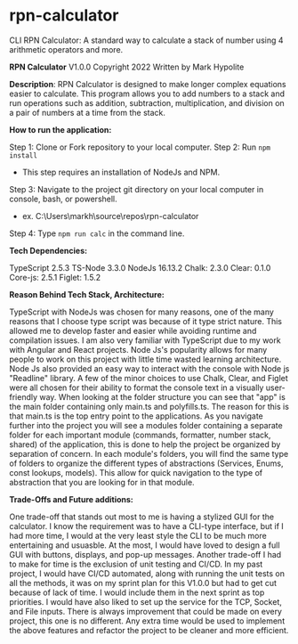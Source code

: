 # rpn-calculator
CLI RPN Calculator:  A standard way to calculate a stack of number using 4 arithmetic operators and more.

**RPN Calculator**
V1.0.0 Copyright 2022 
Written by Mark Hypolite

**Description**:
RPN Calculator is designed to make longer complex equations easier to calculate.
This program allows you to add numbers to a stack and run operations such as addition, subtraction, multiplication, and division 
on a pair of numbers at a time from the stack.

**How to run the application:** 

Step 1: Clone or Fork repository to your local computer.
Step 2: Run `npm install`
- This step requires an installation of NodeJs and NPM.

Step 3: Navigate to the project git directory on your local computer in console, bash, or powershell.
- ex. C:\Users\markh\source\repos\rpn-calculator

Step 4: Type `npm run calc` in the command line. 

**Tech Dependencies:**

TypeScript 2.5.3
TS-Node 3.3.0
NodeJs 16.13.2
Chalk: 2.3.0
Clear: 0.1.0
Core-js: 2.5.1
Figlet: 1.5.2

**Reason Behind Tech Stack, Architecture:** 

TypeScript with NodeJs was chosen for many reasons, one of the many reasons that I choose type script was because of it type strict nature.  This allowed me to develop faster and easier while avoiding runtime and compilation issues. I am also very familiar with TypeScript due to my work with Angular and React projects. Node Js's popularity allows for many people to work on this project with little time wasted learning architecture. Node Js also provided an easy way to interact with the console with Node js "Readline" library. A few of the minor choices to use Chalk, Clear, and Figlet were all chosen for their ability to format the console text in a visually user-friendly way. When looking at the folder structure you can see that "app" is the main folder containing only main.ts and polyfills.ts. The reason for this is that main.ts is the top entry point to the applications.  As you navigate further into the project you will see a modules folder containing a separate folder for each important module (commands, formatter, number stack, shared) of the application, this is done to help the project be organized by separation of concern. In each module's folders, you will find the same type of folders to organize the different types of abstractions (Services, Enums, const lookups, models). This allow for quick navigation to the type of abstraction that you are looking for in that module.

**Trade-Offs and Future additions:**

One trade-off that stands out most to me is having a stylized GUI for the calculator. I know the requirement was to have a CLI-type interface, but if I had more time, I would at the very least style the CLI to be much more entertaining and usuasble. At the most, I would have loved to design a full GUI with buttons, displays, and pop-up messages. Another trade-off I had to make for time is the exclusion of unit testing and CI/CD. In my past project, I would have CI/CD automated, along with running the unit tests on all the methods, it was on my sprint plan for this V1.0.0 but had to get cut because of lack of time. I would include them in the next sprint as top priorities. I would have also liked to set up the service for the TCP, Socket, and File inputs. There is always improvement that could be made on every project, this one is no different. Any extra time would be used to implement the above features and refactor the project to be cleaner and more efficient. 
